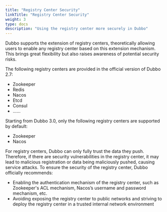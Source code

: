 ```yaml
---
title: "Registry Center Security"
linkTitle: "Registry Center Security"
weight: 3
type: docs
description: "Using the registry center more securely in Dubbo"
---
```


Dubbo supports the extension of registry centers, theoretically allowing users to enable any registry center based on this extension mechanism. This brings great flexibility but also raises awareness of potential security risks.

The following registry centers are provided in the official version of Dubbo 2.7:
* Zookeeper
* Redis
* Nacos
* Etcd
* Consul
* ……

Starting from Dubbo 3.0, only the following registry centers are supported by default:
* Zookeeper
* Nacos

For registry centers, Dubbo can only fully trust the data they push. Therefore, if there are security vulnerabilities in the registry center, it may lead to malicious registration or data being maliciously pushed, causing service attacks.
To ensure the security of the registry center, Dubbo officially recommends:
* Enabling the authentication mechanism of the registry center, such as Zookeeper's ACL mechanism, Nacos’s username and password mechanism, etc.
* Avoiding exposing the registry center to public networks and striving to deploy the registry center in a trusted internal network environment

